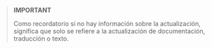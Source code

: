 >**IMPORTANT**
>
>Como recordatorio si no hay información sobre la actualización, significa que solo se refiere a la actualización de documentación, traducción o texto.
